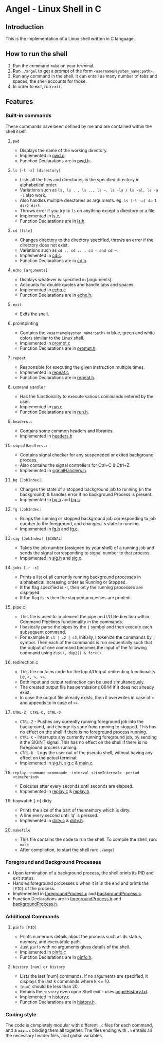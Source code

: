 # Angel - Linux Shell in C

## Introduction

This is the implementation of a Linux shell written in C language.


## How to run the shell

1. Run the command `make` on your terminal.
2. Run `./angel` to get a prompt of the form `<username@system_name:path>`.
3. Run any command in the shell. It can entail as many number of tabs and spaces, the shell accounts for those.
4. In order to exit, run `exit`.

## Features

### Built-in commands

These commands have been defined by me and are contained within the shell itself.

1. `pwd`
    
    - Displays the name of the working directory.
    - Implemented in [pwd.c](pwd.c).
    - Function Declarations are in [pwd.h](pwd.h).

2. `ls [-l -a] [directory]`
    
    - Lists all the files and directories in the specified directory in alphabetical order.
    - Variations such as `ls, ls . , ls .., ls ~, ls -la / ls -al, ls -a -l` also work.
    - Also handles multiple directories as arguments. eg. `ls [-l -a] dir1 dir2 dir3`.
    - Throws error if you try to `ls` on anything except a directory or a file. 
    - Implemented in [ls.c](ls.c).
    - Function Declarations are in [ls.h](ls.h).

3. `cd [file]`
    
    - Changes directory to the directory specified, throws an error if the directory does not exist.
    - Variations such as `cd ., cd .. , cd - and cd ~`.
    - Implemented in [cd.c](cd.c).
    - Function Declarations are in [cd.h](cd.h).

4. `echo [arguments]`
    
    - Displays whatever is specified in [arguments]. 
    - Accounts for double quotes and handle tabs and spaces.
    - Implemented in [echo.c](echo.c)
    - Function Declarations are in [echo.h](echo.h).

5. `exit`
    - Exits the shell.

6. promtpinting
    - Contains the `<username@system_name:path>` in blue, green and white colors similiar to the Linux shell.
    - Implemented in [prompt.c](prompt.c)
    - Function Declarations are in [prompt.h](prompt.h).

7. `repeat`
    - Responsible for executing the given instruction multiple times. 
    - Implemented in [repeat.c](repeat.c)
    - Function Declarations are in [repeat.h](repeat.h).

8. `Command Handler` 
    - Has the functionality to execute various commands entered by the user.
    - Implemented in [run.c](run.c)
    - Function Declarations are in [run.h](run.h).

9. `headers.c`
    - Contains some common headers and libraries.
    - Implemented in [headers.h](headers.H)

10. `signalHandlers.c`
    - Contains signal checker for any suspeneded or exited background process.
    - Also contains the signal controllers for Ctrl+C & Ctrl+Z.
    - Implemented in [signalHandlers.h](signalHandlers.h).

11. `bg [JobIndex]`
    - Changes the state of a stopped background job to running (in the background) & handles error if no background Process is present.
    - Implemented in [bg.h](bg.h) and [bg.c](bg.c).

12. `fg [JobIndex]`
    - Brings the running or stopped background job corresponding to job number to the foreground, and changes its state to running.
    - Implemented in [fg.h](fg.h) and [fg.c](fg.c).

13. `sig [JobIndex] [SIGNAL]`
    - Takes the job number (assigned by your shell) of a running job and sends the signal corresponding to signal number to that process.
    - Implemented in [sig.h](sig.h) and [sig.c](sig.c).

14. `jobs [-r -s]`
    - Prints a list of all currently running background processes in alphabetical increasing order as Running or Stopped.
    - If the flag specified is -r, then only the running processes are displayed 
    - If the flag is -s then the stopped processes are printed.

15. pipe.c
    - This file is used to implement the pipe and I/O Redirection within Command Pipelines functionality in the commands. 
    - I basically parse the pipes by the `|` symbol and then execute each subsequent command. 
    - For example in `c1 | c2 | c3`, initially, I tokenize the commands by `|` symbol. Then each of the commands is run sequentially such that the output of one command becomes the input of the following command using `dup(), dup2() & fork()`.

16. redirection.c
    - This file contains code for the Input/Output redirecting functionality i.e, `<, >, >>`.
    - Both input and output redirection can be used simultaneously.
    - The created output file has permissions 0644 if it does not already exist.
    - In case the output file already exists, then it overwrites in case of `>` and appends to in case of `>>`.

17. `CTRL-Z, CTRL-C, CTRL-D`
    - `CTRL-Z` - Pushes any currently running foreground job into the background, and change its state from running to stopped. This has no effect on the shell if there is no foreground process running.
    - `CTRL-C` - Interrupts any currently running foreground job, by sending it the SIGINT signal. This has no effect on the shell if there is no foreground process running.
    - `CTRL-D` - Logs the user out of the pseudo shell, without having any effect on the actual terminal.
    - Implemented in [sig.h](sig.h), [sig.c](sig.c) & [main.c](main.c).

18. `replay -command <command> -interval <timeInterval> -period <timePeriod>`
    - Executes <command> after every <timeInterval> seconds until <timePeriod> seconds are elapsed.
    - Implemented in [replay.c](replay.c) & [replay.h](replay.h).

19. baywatch [-n] <timeInSeconds> dirty
    - Prints the size of the part of the memory which is dirty.
    - A line every <timeInSeconds> second until ‘q’ is pressed.
    - Implemented in [dirty.c](dirty.c) & [dirty.h](dirty.h).

20. `makefile`
    - This file contains the code to run the shell. To compile the shell, run: `make`
    - After compilation, to start the shell run: `./angel`

### Foreground and Background Processes

- Upon termination of a background process, the shell prints its PID and exit status.
- Handles foreground processes `&` when it is in the end and prints the `[PID]` of the process.
- Implemented in [foregroundProcess.c](foregroundProcess.c) and [backgroundProcess.c](backgroundProcess.c).
- Function Declarations are in [foregroundProcess.h](foregroundProcess.h) and [backgroundProcess.h](backgroundProcess.h).


### Additional Commands

1. `pinfo [PID]`

    - Prints numerous details about the process such as its status, memory, and executable path.
    - Just `pinfo` with no arguments gives details of the shell.
    - Implemented in [pinfo.c](pinfo.c)
    - Function Declarations are in [pinfo.h](pinfo.h). 


2. `history [num] or history`

    - Lists the last [num] commands. If no arguments are specified, it displays the last k commands where k <= 10.
    - `[num]` should be less than 20.
    - Retains the `history` even upon Shell exit - uses [angelHistory.txt](angelHistory.txt).
    - Implemented in [history.c](history.c) 
    - Function Declarations are in [history.h](history.h).


### Coding style

The code is completely modular with different `.c` files for each command, and a `main.c` binding them all together. The files ending with `.h` entails all the necessary header files, and global variables. 

